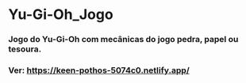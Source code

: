 # Yu-Gi-Oh_Jogo
### Jogo do Yu-Gi-Oh com mecânicas do jogo pedra, papel ou tesoura.
### Ver: https://keen-pothos-5074c0.netlify.app/
